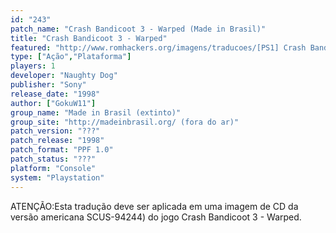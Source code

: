 ```yaml
---
id: "243"
patch_name: "Crash Bandicoot 3 - Warped (Made in Brasil)"
title: "Crash Bandicoot 3 - Warped"
featured: "http://www.romhackers.org/imagens/traducoes/[PS1] Crash Bandicoot 3 - Warped - Made in Brasil - 1.jpg"
type: ["Ação","Plataforma"]
players: 1
developer: "Naughty Dog"
publisher: "Sony"
release_date: "1998"
author: ["GokuW11"]
group_name: "Made in Brasil (extinto)"
group_site: "http://madeinbrasil.org/ (fora do ar)"
patch_version: "???"
patch_release: "1998"
patch_format: "PPF 1.0"
patch_status: "???"
platform: "Console"
system: "Playstation"
---
```


ATENÇÃO:Esta tradução deve ser aplicada em uma imagem de CD da versão americana SCUS-94244) do jogo Crash Bandicoot 3 - Warped.